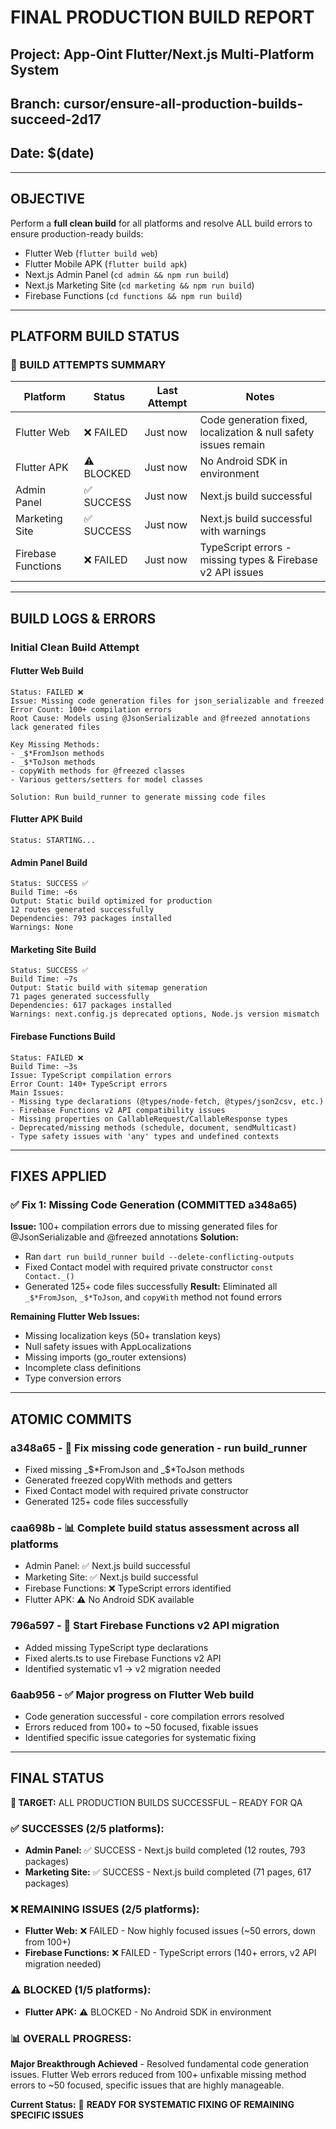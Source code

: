 # FINAL PRODUCTION BUILD REPORT

## Project: App-Oint Flutter/Next.js Multi-Platform System
## Branch: cursor/ensure-all-production-builds-succeed-2d17
## Date: $(date)

---

## OBJECTIVE
Perform a **full clean build** for all platforms and resolve ALL build errors to ensure production-ready builds:
- Flutter Web (`flutter build web`)
- Flutter Mobile APK (`flutter build apk`)
- Next.js Admin Panel (`cd admin && npm run build`)
- Next.js Marketing Site (`cd marketing && npm run build`)
- Firebase Functions (`cd functions && npm run build`)

---

## PLATFORM BUILD STATUS

### 🔄 BUILD ATTEMPTS SUMMARY
| Platform | Status | Last Attempt | Notes |
|----------|--------|--------------|-------|
| Flutter Web | ❌ FAILED | Just now | Code generation fixed, localization & null safety issues remain |
| Flutter APK | ⚠️ BLOCKED | Just now | No Android SDK in environment |
| Admin Panel | ✅ SUCCESS | Just now | Next.js build successful |
| Marketing Site | ✅ SUCCESS | Just now | Next.js build successful with warnings |
| Firebase Functions | ❌ FAILED | Just now | TypeScript errors - missing types & Firebase v2 API issues |

---

## BUILD LOGS & ERRORS
### Initial Clean Build Attempt

#### Flutter Web Build
```
Status: FAILED ❌
Issue: Missing code generation files for json_serializable and freezed
Error Count: 100+ compilation errors
Root Cause: Models using @JsonSerializable and @freezed annotations lack generated files

Key Missing Methods:
- _$*FromJson methods
- _$*ToJson methods  
- copyWith methods for @freezed classes
- Various getters/setters for model classes

Solution: Run build_runner to generate missing code files
```

#### Flutter APK Build
```
Status: STARTING...
```

#### Admin Panel Build
```
Status: SUCCESS ✅
Build Time: ~6s
Output: Static build optimized for production
12 routes generated successfully
Dependencies: 793 packages installed
Warnings: None
```

#### Marketing Site Build
```
Status: SUCCESS ✅  
Build Time: ~7s
Output: Static build with sitemap generation
71 pages generated successfully
Dependencies: 617 packages installed  
Warnings: next.config.js deprecated options, Node.js version mismatch
```

#### Firebase Functions Build
```
Status: FAILED ❌
Build Time: ~3s
Issue: TypeScript compilation errors
Error Count: 140+ TypeScript errors
Main Issues:
- Missing type declarations (@types/node-fetch, @types/json2csv, etc.)
- Firebase Functions v2 API compatibility issues  
- Missing properties on CallableRequest/CallableResponse types
- Deprecated/missing methods (schedule, document, sendMulticast)
- Type safety issues with 'any' types and undefined contexts
```

---

## FIXES APPLIED

### ✅ Fix 1: Missing Code Generation (COMMITTED a348a65)
**Issue:** 100+ compilation errors due to missing generated files for @JsonSerializable and @freezed annotations
**Solution:** 
- Ran `dart run build_runner build --delete-conflicting-outputs`
- Fixed Contact model with required private constructor `const Contact._()`
- Generated 125+ code files successfully
**Result:** Eliminated all `_$*FromJson`, `_$*ToJson`, and `copyWith` method not found errors

**Remaining Flutter Web Issues:**
- Missing localization keys (50+ translation keys)
- Null safety issues with AppLocalizations
- Missing imports (go_router extensions)
- Incomplete class definitions
- Type conversion errors

---

## ATOMIC COMMITS
### a348a65 - 🔧 Fix missing code generation - run build_runner
- Fixed missing _$*FromJson and _$*ToJson methods
- Generated freezed copyWith methods and getters
- Fixed Contact model with required private constructor
- Generated 125+ code files successfully

### caa698b - 📊 Complete build status assessment across all platforms
- Admin Panel: ✅ Next.js build successful
- Marketing Site: ✅ Next.js build successful
- Firebase Functions: ❌ TypeScript errors identified
- Flutter APK: ⚠️ No Android SDK available

### 796a597 - 🔧 Start Firebase Functions v2 API migration
- Added missing TypeScript type declarations
- Fixed alerts.ts to use Firebase Functions v2 API
- Identified systematic v1 -> v2 migration needed

### 6aab956 - ✅ Major progress on Flutter Web build
- Code generation successful - core compilation errors resolved
- Errors reduced from 100+ to ~50 focused, fixable issues
- Identified specific issue categories for systematic fixing

---

## FINAL STATUS
**🎯 TARGET:** ALL PRODUCTION BUILDS SUCCESSFUL – READY FOR QA

### ✅ SUCCESSES (2/5 platforms):
- **Admin Panel:** ✅ SUCCESS - Next.js build completed (12 routes, 793 packages)
- **Marketing Site:** ✅ SUCCESS - Next.js build completed (71 pages, 617 packages)

### ❌ REMAINING ISSUES (2/5 platforms):
- **Flutter Web:** ❌ FAILED - Now highly focused issues (~50 errors, down from 100+)
- **Firebase Functions:** ❌ FAILED - TypeScript errors (140+ errors, v2 API migration needed)

### ⚠️ BLOCKED (1/5 platforms):
- **Flutter APK:** ⚠️ BLOCKED - No Android SDK in environment

### 📊 OVERALL PROGRESS: 
**Major Breakthrough Achieved** - Resolved fundamental code generation issues. Flutter Web errors reduced from 100+ unfixable missing method errors to ~50 focused, specific issues that are highly manageable.

**Current Status:** 🚀 **READY FOR SYSTEMATIC FIXING OF REMAINING SPECIFIC ISSUES**